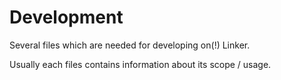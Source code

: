 # Development

Several files which are needed for developing on(!) Linker.

Usually each files contains information about its scope / usage.